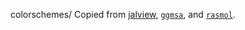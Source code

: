 
colorschemes/
Copied from [jalview](https://www.jalview.org/help/html/colourSchemes/index.html), 
[`ggmsa`](https://yulab-smu.top/ggmsa/articles/guides/Color_schemes_And_Font_Families.html), and
[`rasmol`](https://jmol.sourceforge.net/jscolors/).


